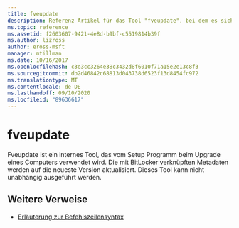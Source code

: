 ```yaml
---
title: fveupdate
description: Referenz Artikel für das Tool "fveupdate", bei dem es sich um ein internes Tool handelt, das vom Setup Programm beim Upgrade eines Computers verwendet wird.
ms.topic: reference
ms.assetid: f2603607-9421-4e8d-b9bf-c5519814b39f
ms.author: lizross
author: eross-msft
manager: mtillman
ms.date: 10/16/2017
ms.openlocfilehash: c3e3cc3264e38c3432d8f6010f71a15e2e13c8f3
ms.sourcegitcommit: db2d46842c68813d043738d6523f13d8454fc972
ms.translationtype: MT
ms.contentlocale: de-DE
ms.lasthandoff: 09/10/2020
ms.locfileid: "89636617"
---
```

# <a name="fveupdate"></a>fveupdate

Fveupdate ist ein internes Tool, das vom Setup Programm beim Upgrade eines Computers verwendet wird. Die mit BitLocker verknüpften Metadaten werden auf die neueste Version aktualisiert. Dieses Tool kann nicht unabhängig ausgeführt werden.

## <a name="additional-references"></a>Weitere Verweise

- [Erläuterung zur Befehlszeilensyntax](command-line-syntax-key.md)
